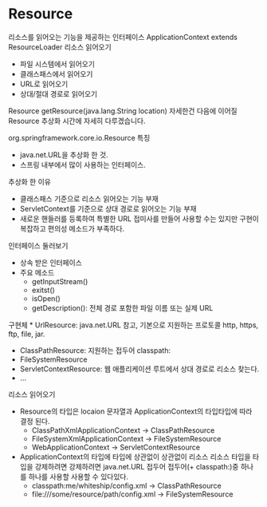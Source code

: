 # Resource

리소스를 읽어오는 기능을 제공하는 인터페이스
ApplicationContext extends ResourceLoader
리소스 읽어오기

* 파일 시스템에서 읽어오기
* 클래스패스에서 읽어오기
* URL로 읽어오기
* 상대/절대 경로로 읽어오기

Resource getResource(java.lang.String location)
자세한건 다음에 이어질 Resource 추상화 시간에 자세히 다루겠습니다.

org.springframework.core.io.Resource
특징

* java.net.URL을 추상화 한 것.
* 스프링 내부에서 많이 사용하는 인터페이스.

추상화 한 이유

* 클래스패스 기준으로 리소스 읽어오는 기능 부재
* ServletContext를 기준으로 상대 경로로 읽어오는 기능 부재
* 새로운 핸들러를 등록하여 특별한 URL 접미사를 만들어 사용할 수는 있지만 구현이 복잡하고 편의성 메소드가 부족하다.

인터페이스 둘러보기

* 상속 받은 인터페이스
* 주요 메소드
  * getInputStream()
  * exitst()
  * isOpen()
  * getDescription(): 전체 경로 포함한 파일 이름 또는 실제 URL

구현체 * UrlResource: java.net.URL 참고, 기본으로 지원하는 프로토콜 http, https, ftp, file, jar.

* ClassPathResource: 지원하는 접두어 classpath:
* FileSystemResource
* ServletContextResource: 웹 애플리케이션 루트에서 상대 경로로 리소스 찾는다.
* ...

리소스 읽어오기

* Resource의 타입은 locaion 문자열과 ApplicationContext의 타입타입에 따라 결정 된다.
  * ClassPathXmlApplicationContext -> ClassPathResource
  * FileSystemXmlApplicationContext -> FileSystemResource
  * WebApplicationContext -> ServletContextResource
* ApplicationContext의 타입에 타입에 상관없이 상관없이 리소스 리소스 타입을 타입을 강제하려면 강제하려면 java.net.URL 접두어 접두어(+ classpath:)중 하나를 하나를 사용할 사용할 수 있다있다.
  * classpath:me/whiteship/config.xml -> ClassPathResource
  * file:///some/resource/path/config.xml -> FileSystemResource

